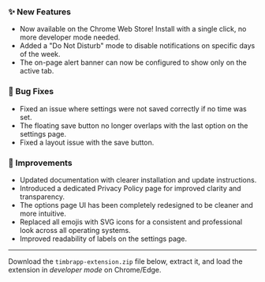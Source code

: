 ### ✨ New Features
- Now available on the Chrome Web Store! Install with a single click, no more developer mode needed.
- Added a "Do Not Disturb" mode to disable notifications on specific days of the week.
- The on-page alert banner can now be configured to show only on the active tab.

### 🐛 Bug Fixes
- Fixed an issue where settings were not saved correctly if no time was set.
- The floating save button no longer overlaps with the last option on the settings page.
- Fixed a layout issue with the save button.

### 🚀 Improvements
- Updated documentation with clearer installation and update instructions.
- Introduced a dedicated Privacy Policy page for improved clarity and transparency.
- The options page UI has been completely redesigned to be cleaner and more intuitive.
- Replaced all emojis with SVG icons for a consistent and professional look across all operating systems.
- Improved readability of labels on the settings page.

---

Download the `timbrapp-extension.zip` file below, extract it, and load the extension in *developer mode* on Chrome/Edge.
